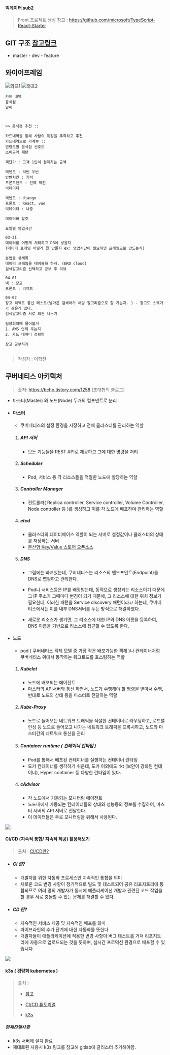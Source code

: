 #### 빅데이터 sub2

> Front 프로젝트 생성 참고 : https://github.com/microsoft/TypeScript-React-Starter

## GIT 구조 [참고링크](https://gmlwjd9405.github.io/2018/05/11/types-of-git-branch.html)
- master - dev - feature

## 와이어프레임
![와프1](./document/특화_와이어프레임1.png)
![와프2](./document/특화_와이어프레임2.png)


```
카드 내역
음식점
날씨



>> 음식점 추천 :: 

카드내역을 통해 사람의 특징을 추측하고 추천
카드내역으로 가계부 :: 
연령도별 음식점 선호도
소비금액 패턴

객단가 : 고객 1인이 결제하는 금액

백엔드 : 석빈 우빈
반반치킨 : 기석
프론트엔드 : 인제 학진
빅데이터

백엔드 : django
프론트 : React, vue
빅데이터 : 나중

데이터화 할것

요일별 영업시간

03-31
데이터를 어떻게 처리하고 DB에 넣을지
(데이터 프레임 어떻게 뭘 만들지 ex: 영업시간이 필요하면 프레임으로 만드는식)

분업을 상세화
데이터 프레임을 테이블화 하자. (ERD cloud)
검색알고리즘 선택하고 공부 후 리뷰 

04-01
백 : 장고
프론트 : 리엑트

04-02
장고 리엑트 통신 테스트(날아온 검색어가 해당 알고리즘으로 잘 가는지. ) - 장고도 스웨거가 같은게 있다.
검색알고리즘 서로 의견 나누기

팀장회의때 물어볼거
1. AWS 언제 주는지
2. 카드 데이터 정확히 

장고 공부하기


```





> 작성자 : 이학진

## 쿠버네티스 아키텍처

> 출처: https://bcho.tistory.com/1258 [조대협의 블로그]

- 마스터(Master) 와 노드(Node) 두개의 컴포넌트로 분리

- #### 마스터

  - 쿠버네티스의 설정 환경을 저장하고 전체 클러스터를 관리하는 역할

  1. ##### API 서버

     - 모든 기능들을 REST API로 제공하고 그에 대한 명령을 처리

  2. ##### Scheduler

     - Pod, 서비스 등 각 리소스들을 적절한 노드에 할당하는 역할

  3. ##### Controller Manager

     - 컨트롤러( Replica controller, Service controller, Volume Controller, Node controller 등 )를 생성하고 이를 각 노드에 배포하며 관리하는 역할

  4. ##### etcd

     - 클러스터의 데이터베이스 역할이 되는 서버로 설정값이나 클러스터의 상태를 저장하는 서버
     - [분산형 Key/Value 스토어 오픈소스](https://github.com/etcd-io/etcd)

  5. ##### DNS

     - 그림에는 빠져있는데, 쿠버네티스는 리소스의 엔드포인트(Endpoint)를 DNS로 맵핑하고 관리한다. 
     - Pod나 서비스등은 IP를 배정받는데, 동적으로 생성되는 리소스이기 때문에 그 IP 주소가 그때마다 변경이 되기 때문에, 그 리소스에 대한 위치 정보가 필요한데, 이러한 패턴을 Service discovery 패턴이라고 하는데, 쿠버네티스에서는 이를 내부 DNS서버를 두는 방식으로 해결하였다.

     - 새로운 리소스가 생기면, 그 리소스에 대한 IP와 DNS 이름을 등록하여, DNS 이름을 기반으로 리소스에 접근할 수 있도록 한다.

- #### 노드

  - pod ( 쿠버네티스 객체 모델 중 가장 작은 배포가능한 객체 )나 컨테이너처럼 쿠버네티스 위에서 동작하는 워크로드를 호스팅하는 역할

  1. ##### Kubelet

     - 노드에 배포되는 에이전트
     - 마스터의 API서버와 통신 하면서, 노드가 수행해야 할 명령을 받아서 수행, 반대로 노드의 상태 등을 마스터로 전달하는 역할

  2. ##### Kube-Proxy

     - 노드로 들어오는 네트워크 트래픽을 적절한 컨테이너로 라우팅하고, 로드밸런싱 등 노드로 들어오고 나가는 네트워크 트래픽을 프록시하고, 노드와 마스터간의 네트워크 통신을 관리

  3. ##### Container runtime ( 컨테이너 런타임 )

     - Pod를 통해서 배포된 컨테이너를 실행하는 컨테이너 런타임
     - 도커 컨테이너를 생각하기 쉬운데, 도커 이외에도 rkt (보안이 강화된 컨테이너), Hyper container 등 다양한 런타임이 있다.

  4. ##### cAdvisor

     - 각 노드에서 기동되는 모니터링 에이전트
     - 노드내에서 가동되는 컨테이너들의 상태와 성능등의 정보를 수집하여, 마스터 서버의 API 서버로 전달한다.
     - 이 데이터들은 주로 모니터링을 위해서 사용된다.

![](https://t1.daumcdn.net/cfile/tistory/998670455B140DE22B)

#### CI/CD (지속적 통합/ 지속적 제공) 활용해보기

> 출처 : [CI/CD란?](https://www.redhat.com/ko/topics/devops/what-is-ci-cd)

- ##### CI 란?

  - 개발자를 위한 자동화 프로세스인 지속적인 통합을 의미
  - 새로운 코드 변경 사항이 정기적으로 빌드 및 테스트되어 공유 리포지토리에 통합되므로 여러 명의 개발자가 동시에 애플리케이션 개발과 관련된 코드 작업을 할 경우 서로 충돌할 수 있는 문제를 해결할 수 있다.

- ##### CD 란?

  - 지속적인 서비스 제공 및 지속적인 배포를 의미
  - 파이프라인의 추가 단계에 대한 자동화를 뜻한다
  - 개발자들이 애플리케이션에 적용한 변경 사항이 버그 테스트를 거쳐 리포지토리에 자동으로 업로드되는 것을 뜻하며, 실시간 프로덕션 환경으로 배포할 수 있습니다.

![](https://www.redhat.com/cms/managed-files/ci-cd-flow-mobile_0.png)

#### k3s ( 경량화 kubernetes )

> 출처 : 
>
> - [참고](https://si.mpli.st/dev/2020-01-01-easy-k8s-with-k3s/)
>
> - [CI/CD 튜토리얼]([https://velog.io/@wickedev/Gitlab-CICD-%ED%8A%9C%ED%86%A0%EB%A6%AC%EC%96%BC-bljzphditt](https://velog.io/@wickedev/Gitlab-CICD-튜토리얼-bljzphditt))
>
> - [k3s](https://medium.com/better-programming/using-a-k3s-kubernetes-cluster-for-your-gitlab-project-b0b035c291a9)

##### 현재진행사항

- k3s 서버에 설치 완료
- 제대로된 사용시 k3s 링크를 참고해 gitlab에 클러스터 추가해야함.
